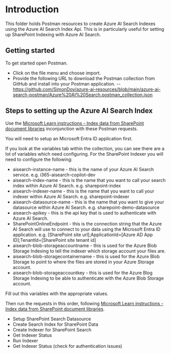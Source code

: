 # Introduction

This folder holds Postman resources to create Azure AI Search Indexes using the Azure AI Search Index Api.
This is in particularly useful for setting up SharePoint Indexing with Azure AI Search.

## Getting started

To get started open Postman.
- Click on the file menu and choose import.
- Provide the following URL to download the Postman collection from GitHub and install into your Postman application.
    -- https://github.com/SimonDoy/azure-ai-resources/blob/main/azure-ai-search-postman/Azure%20AI%20Search.postman_collection.json

## Steps to setting up the Azure AI Search Index

Use the [Microsoft Learn instructions - Index data from SharePoint document libraries](https://learn.microsoft.com/en-us/azure/search/search-howto-index-sharepoint-online) inconjunction with these Postman requests.

You will need to setup an Microsoft Entra ID application first.

If you look at the variables tab within the collection, you can see there are a lot of variables which need configuring.
For the SharePoint Indexer you will need to configure the following:
- aisearch-instance-name - this is the name of your Azure AI Search service. e.g. i365-aisearch-copilot-dev
- aisearch-index-name - this is the name that you want to call your search index within Azure AI Search. e.g. sharepoint-index
- aisearch-indexer-name - this is the name that you want to call your indexer within Azure AI Search. e.g. sharepoint-indexer
- aisearch-datasource-name - this is the name that you want to give your datasource within Azure AI Search. e.g. sharepoint-demo-datasource
- aisearch-apikey - this is the api key that is used to authenticate with Azure AI Search. 
- SharePointOnlineEndpoint - this is the connection string that the Azure AI Search will use to connect to your data using the Microsoft Entra ID application. e.g. [SharePoint site url];ApplicationId=[Azure AD App ID];TenantId=[SharePoint site tenant id]
- aisearch-blob-storageaccountname - this is used for the Azure Blob Storage Indexing to tell the indexer which storage account your files are.
- aisearch-blob-storagecontainername - this is used for the Azure Blob Storage to point to where the files are stored in your Azure Storage account.
- aisearch-blob-storageaccountkey - this is used for the Azure Blog Storage Indexing to be able to authenticate with the Azure Blob Storage account.

Fill out this variables with the appropriate values.

Then run the requests in this order, following [Microsoft Learn instructions - Index data from SharePoint document libraries](https://learn.microsoft.com/en-us/azure/search/search-howto-index-sharepoint-online).
- Setup SharePoint Search Datasource
- Create Search Index for SharePoint Data
- Create Indexer for SharePoint Search
- Get Indexer Status
- Run Indexer
- Get Indexer Status (check for authentication issues)

